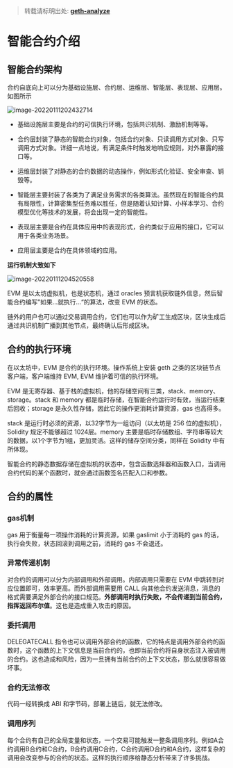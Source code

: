 > 转载请标明出处: **[geth-analyze](https://github.com/learnerLj/geth-analyze)**

# 智能合约介绍

## 智能合约架构

合约自底向上可以分为基础设施层、合约层、运维层、智能层、表现层、应用层。如图所示

![image-20220111202432714](http://blog-blockchain.xyz/202203260119810.png)

- 基础设施层主要是合约的可信执行环境，包括共识机制、激励机制等等。

- 合约层封装了静态的智能合约对象，包括合约对象、只读调用方式对象、只写调用方式对象。详细一点地说，有满足条件时触发地响应规则，对外暴露的接口等。

- 运维层封装了对静态的合约数据的动态操作，例如形式化验证、安全审查、销毁等。

- 智能层主要封装了各类为了满足业务需求的各类算法。虽然现在的智能合约具有局限性，计算密集型任务难以胜任，但是随着认知计算、小样本学习、合约模型优化等技术的发展，将会出现一定的智能性。

- 表现层主要是合约在具体应用中的表现形式，合约类似于应用的接口，它可以用于各类业务场景。

- 应用层主要是合约在具体领域的应用。



**运行机制大致如下**

![image-20220111204520558](http://blog-blockchain.xyz/202203260119275.png)

EVM 是以太坊虚拟机，也是状态机，通过 oracles 预言机获取链外信息，然后智能合约编写”如果...就执行...“的算法，改变 EVM 的状态。

链外的用户也可以通过交易调用合约，它们也可以作为矿工生成区块，区块生成后通过共识机制广播到其他节点，最终确认后形成区块。

## 合约的执行环境

在以太坊中，EVM 是合约的执行环境。操作系统上安装 geth 之类的区块链节点客户端，客户端维持 EVM, EVM 维护着可信的执行环境。

EVM 是无寄存器、基于栈的虚拟机，他的存储空间有三类，stack、memory、storage。stack 和 memory 都是临时存储，在智能合约运行时有效，当运行结束后回收；storage 是永久性存储，因此它的操作更消耗计算资源，gas 也高得多。

stack 是运行时必须的资源，以32字节为一组访问（以太坊是 256 位的虚拟机），Solidity 规定不能够超过 1024层。memory 主要是临时存储数组、字符串等较大的数据，以1个字节为1组，更加灵活。这样的储存空间分类，同样在 Solidity 中有所体现。

智能合约的静态数据存储在虚拟机的状态中，包含函数选择器和函数入口，当调用合约代码的某个函数时，就会通过函数签名匹配入口和参数。

## 合约的属性

### gas机制

gas 用于衡量每一项操作消耗的计算资源，如果 gaslimit 小于消耗的 gas 的话，执行会失败，状态回滚到调用之前，消耗的 gas 不会退还。

### 异常传递机制

对合约的调用可以分为内部调用和外部调用。内部调用只需要在 EVM 中跳转到对应位置即可，效率更高。而外部调用需要用 CALL 向其他合约发送消息，消息的格式需要满足外部合约的接口规范。**外部调用时执行失败，不会传递到当前合约，指挥返回布尔值**。这也是造成重入攻击的原因。

### 委托调用

DELEGATECALL 指令也可以调用外部合约的函数，它的特点是调用外部合约的函数时，这个函数的上下文信息是当前合约的，也即当前合约将自身状态注入被调用的合约。这也造成和风险，因为一旦拥有当前合约的上下文状态，那么就很容易做坏事。

### 合约无法修改

代码一经转换成 ABI 和字节码，部署上链后，就无法修改。

### 调用序列

每个合约有自己的全局变量和状态，一个交易可能触发一整条调用序列。例如A合约调用B合约和C合约，B合约调用C合约，C合约调用D合约和A合约，这样复杂的调用会改变参与的合约的状态。这样的执行顺序给静态分析带来了许多挑战。

